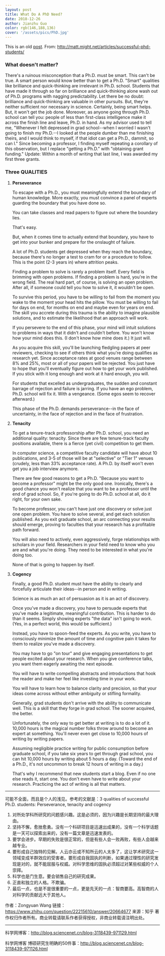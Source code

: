 ```yaml
---
layout: post
title: What Do A PhD Need?
date: 2018-12-26
author: Jianzhu Guo
color: rgb(146,188,136)
cover: '/assets/pics/PhD.jpg'
---
```


This is an old [post](https://www.zybuluo.com/cleardusk/note/765881).
From: http://matt.might.net/articles/successful-phd-students/

### **What doesn't matter?**

There's a ruinous misconception that a Ph.D. must be smart. This can't be true.
A smart person would know better than to get a Ph.D.
"Smart" qualities like brilliance and quick-thinking are irrelevant in Ph.D. school. Students that have made it through so far on brilliance and quick-thinking alone wash out of Ph.D. programs with nagging predictability. Let there be no doubt: brilliance and quick-thinking are valuable in other pursuits. But, they're neither sufficient nor necessary in science.
Certainly, being smart helps. But, it won't get the job done.
Moreover, as anyone going through Ph.D. school can tell you: people of less than first-class intelligence make it across the finish line and leave, Ph.D. in hand.
As my advisor used to tell me, "Whenever I felt depressed in grad school--when I worried I wasn't going to finish my Ph.D.--I looked at the people dumber than me finishing theirs, and I would think to myself, if that idiot can get a Ph.D., dammit, so can I."
Since becoming a professor, I finding myself repeating a corollary of this observation, but I replace "getting a Ph.D." with "obtaining grant funding."
Update: Within a month of writing that last line, I was awarded my first three grants.

### **Three QUALITIES**

1. **Perseverance**
   
    To escape with a Ph.D., you must meaningfully extend the boundary of human knowledge. More exactly, you must convince a panel of experts guarding the boundary that you have done so.

    You can take classes and read papers to figure out where the boundary lies.

    That's easy.

    But, when it comes time to actually extend that boundary, you have to get into your bunker and prepare for the onslaught of failure.

    A lot of Ph.D. students get depressed when they reach the boundary, because there's no longer a test to cram for or a procedure to follow. This is the point (2-3 years in) where attrition peaks.

    Finding a problem to solve is rarely a problem itself. Every field is brimming with open problems. If finding a problem is hard, you're in the wrong field. The real hard part, of course, is solving an open problem. After all, if someone could tell you how to solve it, it wouldn't be open.

    To survive this period, you have to be willing to fail from the moment you wake to the moment your head hits the pillow. You must be willing to fail for days on end, for months on end and maybe even for years on end. The skill you accrete during this trauma is the ability to imagine plausible solutions, and to estimate the likelihood that an approach will work.

    If you persevere to the end of this phase, your mind will intuit solutions to problems in ways that it didn't and couldn't before. You won't know how your mind does this. (I don't know how mine does it.) It just will.

    As you acquire this skill, you'll be launching fledgling papers at peer reviewers, checking to see if others think what you're doing qualifies as research yet. Since acceptance rates at good venues range between 8% and 25%, most or all of your papers will be rejected. You just have to hope that you'll eventually figure out how to get your work published. If you stick with it long enough and work at it hard enough, you will.

    For students that excelled as undergraduates, the sudden and constant barrage of rejection and failure is jarring. If you have an ego problem, Ph.D. school will fix it. With a vengeance. (Some egos seem to recover afterward.)

    This phase of the Ph.D. demands perseverance--in the face of uncertainty, in the face of rejection and in the face of frustration.

2. **Tenacity**

    To get a tenure-track professorship after Ph.D. school, you need an additional quality: tenacity. Since there are few tenure-track faculty positions available, there is a fierce (yet civil) competition to get them.

    In computer science, a competitive faculty candidate will have about 10 publications, and 3-5 of those will be at "selective" or "Tier 1" venues (crudely, less than 33% acceptance rate). A Ph.D. by itself won't even get you a job interview anymore.

    There are few good reasons to get a Ph.D. "Because you want to become a professor" might be the only good one. Ironically, there's a good chance you won't realize that you want to be a professor until the end of grad school. So, if you're going to do Ph.D. school at all, do it right, for your own sake.

    To become professor, you can't have just one discovery or solve just one open problem. You have to solve several, and get each solution published. As you exit graduate school, an arc connecting your results should emerge, proving to faculties that your research has a profitable path forward.

    You will also need to actively, even aggressively, forge relationships with scholars in your field. Researchers in your field need to know who you are and what you're doing. They need to be interested in what you're doing too.

    None of that is going to happen by itself.

3. **Cogency**

    Finally, a good Ph.D. student must have the ability to clearly and forcefully articulate their ideas--in person and in writing.

    Science is as much an act of persuasion as it is an act of discovery.

    Once you've made a discovery, you have to persuade experts that you've made a legitimate, meaningful contribution. This is harder to do than it seems. Simply showing experts "the data" isn't going to work. (Yes, in a perfect world, this would be sufficient.)

    Instead, you have to spoon-feed the experts. As you write, you have to consciously minimize the amount of time and cognitive pain it takes for them to realize you've made a discovery.

    You may have to go "on tour" and give engaging presentations to get people excited about your research. When you give conference talks, you want them eagerly awaiting the next episode.

    You will have to write compelling abstracts and introductions that hook the reader and make her feel like investing time in your work.

    You will have to learn how to balance clarity and precision, so that your ideas come across without either ambiguity or stifling formality.

    Generally, grad students don't arrive with the ability to communicate well. This is a skill that they forge in grad school. The sooner acquired, the better.

    Unfortunately, the only way to get better at writing is to do a lot of it. 10,000 hours is the magical number folks throw around to become an expert at something. You'll never even get close to 10,000 hours of writing by writing papers.

    Assuming negligible practice writing for public consumption before graduate school, if you take six years to get through grad school, you can hit 10,000 hours by writing about 5 hours a day. (Toward the end of a Ph.D., it's not uncommon to break 12 hours of writing in a day.)

    That's why I recommend that new students start a blog. Even if no one else reads it, start one. You don't even have to write about your research. Practicing the act of writing is all that matters.

    
---
    
    
可能不全面，而且是个人的浅见。参考的文献是：3 qualities of successful Ph.D. students: Perseverance, tenacity and cogency
1. 对所处学科所研究的问题感兴趣。这是必须的，因为兴趣是长期坚持的最大理由。
2. 坚持不懈，愈挫愈勇。没有一个科研项目是迅速出成果的，没有一个科学话题是一天可以探索出来的，没有一篇文章是迅速发表的。
3. 要学会进步。早期的失败是很正常的，但是有些人会一败再败，有些人会越来越专业。
4. 要形成自己独特的见解。人云亦云或不知所云的人太多了，这让学术研究这一领域变成羊群效应的受害者。要形成自我固执的判断，如果通过理性的研究发现是对的，就不能屈服与权威。对科学思维的固执必须超过对某些权威的个人崇拜。
5. 科学也是门生意。要会销售自己的研究成果。
6. 正直和独立的人格。不欺骗。
7. 最后一点，也是不是很重要的一点，更是先天的一点：智商要高。高智商的人对科学的贡献远大于其他人。

作者：Zongyuan Wang
链接：https://www.zhihu.com/question/22215610/answer/20664677
来源：知乎
著作权归作者所有。商业转载请联系作者获得授权，非商业转载请注明出处。
    
---
科学网博客：http://blog.sciencenet.cn/blog-3118439-971129.html

科学网博客 博硕研究生明确的50件事：http://blog.sciencenet.cn/blog-3118439-971126.html
